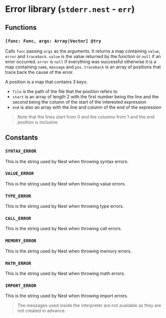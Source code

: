 # Error library (`stderr.nest` - `err`)

## Functions

### `[func: Func, args: Array|Vector] @try`

Calls `func` passing `args` as the arguments.
It returns a map containing `value`, `error` and `traceback`.
`value` is the value returned by the function or `null` if an error occurred.
`error` is `null` if everything was successful otherwise it is a map containing
`name`, `message` and `pos`.
`traceback` is an array of positions that trace back the cause of the error.

A position is a map that contains 3 keys:

- `file` is the path of the file that the position refers to
- `start` is an array of length 2 with the first number being the line and the
  second being the column of the start of the interested expression
- `end` is also an array with the line and column of the end of the expression

> Note that the lines start from 0 and the columns from 1 and the end position
> is inclusive.

## Constants

### `SYNTAX_ERROR`

This is the string used by Nest when throwing syntax errors.

### `VALUE_ERROR`

This is the string used by Nest when throwing value errors.

### `TYPE_ERROR`

This is the string used by Nest when throwing type errors.

### `CALL_ERROR`

This is the string used by Nest when throwing call errors.

### `MEMORY_ERROR`

This is the string used by Nest when throwing memory errors.

### `MATH_ERROR`

This is the string used by Nest when throwing math errors.

### `IMPORT_ERROR`

This is the string used by Nest when throwing import errors.

> The messages used inside the interpreter are not available as they are not
> created in advance.
